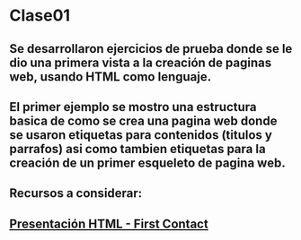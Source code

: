 # Clase01

## Se desarrollaron ejercicios de prueba donde se le dio una primera vista a la creación de paginas web, usando HTML como lenguaje.

## El primer ejemplo se mostro una estructura basica de como se crea una pagina web donde se usaron etiquetas para contenidos (titulos y parrafos) asi como tambien etiquetas para la creación de un primer esqueleto de pagina web.

## Recursos a considerar:

##  [Presentación HTML - First Contact](http://slides.com/victor_malca/html-first-contact)
